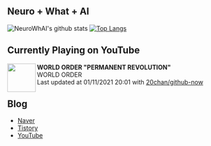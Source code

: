 ## Neuro + What + AI

![NeuroWhAI's github stats](https://github-readme-stats.vercel.app/api?username=neurowhai&count_private=true&show_icons=true)
[![Top Langs](https://github-readme-stats.vercel.app/api/top-langs/?username=neurowhai&layout=compact)](https://github.com/anuraghazra/github-readme-stats)

## Currently Playing on YouTube

[<img align="left" height="65" src="https://yt3.ggpht.com/ytc/AAUvwngwHCfiypCoVy2cSS1FemnCfoMt6JhnSmMiLgKyQA=s88-c-k-c0xffffffff-no-nd-rj-mo">](https://www.youtube.com/channel/UCI4fJYWKcGa8MvnvLw0qysQ)

**WORLD ORDER "PERMANENT REVOLUTION"**  
WORLD ORDER  
Last updated at 01/11/2021 20:01 with [20chan/github-now](https://github.com/20chan/github-now)

## Blog

- [Naver](http://blog.naver.com/neurowhai)
- [Tistory](http://neurowhai.tistory.com/)
- [YouTube](https://www.youtube.com/channel/UCB_v1xU6laBHOeH6z4L-Mtw)

